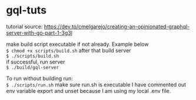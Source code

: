 # gql-tuts
tutorial source:
https://dev.to/cmelgarejo/creating-an-opinionated-graphql-server-with-go-part-1-3g3l

make build script executable if not already. Example below </br>
`$ chmod +x scripts/build.sh`
after that build server <br/>
`$ ./scripts/build.sh` <br/>
if successful, run server <br>
`$ ./build/gql-server`

To run without building run: </br>
`$ ./scripts/run.sh`
make sure run.sh is executable
I have commented out env variable export and unset because I am using my local .env file.
